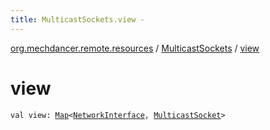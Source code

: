 ```yaml
---
title: MulticastSockets.view - 
---
```


[org.mechdancer.remote.resources](../index.html) / [MulticastSockets](index.html) / [view](./view.html)

# view

`val view: `[`Map`](https://kotlinlang.org/api/latest/jvm/stdlib/kotlin.collections/-map/index.html)`<`[`NetworkInterface`](http://docs.oracle.com/javase/6/docs/api/java/net/NetworkInterface.html)`, `[`MulticastSocket`](http://docs.oracle.com/javase/6/docs/api/java/net/MulticastSocket.html)`>`